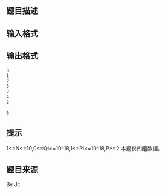 


## 题目描述
## 输入格式
## 输出格式

```input1
3
1
2
3
2
4
2

```
```output1
6
```

## 提示
1<=N<=10,0<=Qi<=10^18,1<=Pi<=10^18,P>=2
本题仅四组数据。
## 题目来源
By Jc



